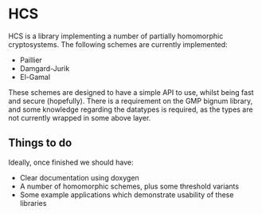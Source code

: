# HCS #

HCS is a library implementing a number of partially homomorphic
cryptosystems. The following schemes are currently implemented:

* Paillier
* Damgard-Jurik
* El-Gamal

These schemes are designed to have a simple API to use, whilst being
fast and secure (hopefully). There is a requirement on the GMP bignum
library, and some knowledge regarding the datatypes is required, as
the types are not currently wrapped in some above layer.

## Things to do

Ideally, once finished we should have:

* Clear documentation using doxygen
* A number of homomorphic schemes, plus some threshold variants
* Some example applications which demonstrate usability of these libraries
